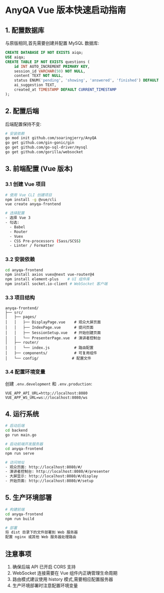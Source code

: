 # AnyQA Vue 版本快速启动指南

## 1. 配置数据库

与原版相同,首先需要创建并配置 MySQL 数据库:

```sql
CREATE DATABASE IF NOT EXISTS aiqa;
USE aiqa;
CREATE TABLE IF NOT EXISTS questions (
    id INT AUTO_INCREMENT PRIMARY KEY,
    session_id VARCHAR(50) NOT NULL,
    content TEXT NOT NULL,
    status ENUM('pending', 'showing', 'answered', 'finished') DEFAULT 'pending',
    ai_suggestion TEXT,
    created_at TIMESTAMP DEFAULT CURRENT_TIMESTAMP
);
```

## 2. 配置后端

后端配置保持不变:

```bash
# 安装依赖
go mod init github.com/soaringjerry/AnyQA
go get github.com/gin-gonic/gin
go get github.com/go-sql-driver/mysql
go get github.com/gorilla/websocket
```

## 3. 前端配置 (Vue 版本)

### 3.1 创建 Vue 项目

```bash
# 使用 Vue CLI 创建项目
npm install -g @vue/cli
vue create anyqa-frontend

# 选择配置
- 选择 Vue 3
- 勾选:
  - Babel
  - Router
  - Vuex
  - CSS Pre-processors (Sass/SCSS)
  - Linter / Formatter
```

### 3.2 安装依赖

```bash
cd anyqa-frontend
npm install axios vuex@next vue-router@4
npm install element-plus    # UI 组件库
npm install socket.io-client # WebSocket 客户端
```

### 3.3 项目结构

```
anyqa-frontend/
├── src/
│   ├── pages/
│   │   ├── DisplayPage.vue    # 观众大屏页面
│   │   ├── IndexPage.vue      # 提问页面
│   │   ├── SessionSetup.vue   # 开始创建页面
│   │   └── PresenterPage.vue  # 演讲者控制台
│   ├── router/
│   │   └── index.js           # 路由配置
│   ├── components/            # 可复用组件
│   └── config/               # 配置文件
```

### 3.4 配置环境变量

创建 `.env.development` 和 `.env.production`:

```env
VUE_APP_API_URL=http://localhost:8080
VUE_APP_WS_URL=ws://localhost:8080/ws
```

## 4. 运行系统

```bash
# 启动后端
cd backend
go run main.go

# 启动前端开发服务器
cd anyqa-frontend
npm run serve

# 访问地址
- 观众页面: http://localhost:8080/#/
- 演讲者控制台: http://localhost:8080/#/presenter
- 大屏显示: http://localhost:8080/#/display
- 开始页面: http://localhost:8080/#/setup
```

## 5. 生产环境部署

```bash
# 构建前端
cd anyqa-frontend
npm run build

# 部署
将 dist 目录下的文件部署到 Web 服务器
配置 nginx 或其他 Web 服务器处理路由
```

## 注意事项

1. 确保后端 API 已开启 CORS 支持
2. WebSocket 连接需要在 Vue 组件内正确管理生命周期
3. 路由模式建议使用 history 模式,需要相应配置服务器
4. 生产环境部署时注意配置环境变量

